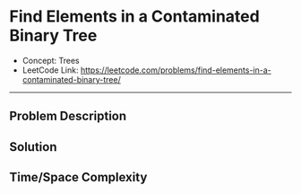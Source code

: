 # Find Elements in a Contaminated Binary Tree

- Concept: Trees
- LeetCode Link: https://leetcode.com/problems/find-elements-in-a-contaminated-binary-tree/

---

## Problem Description

## Solution

## Time/Space Complexity

